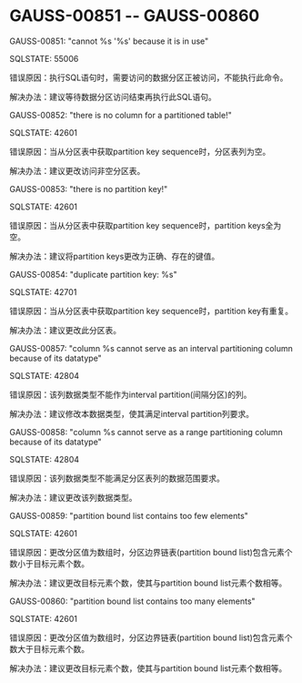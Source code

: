 # GAUSS-00851 -- GAUSS-00860

GAUSS-00851: "cannot %s '%s' because it is in use"

SQLSTATE: 55006

错误原因：执行SQL语句时，需要访问的数据分区正被访问，不能执行此命令。

解决办法：建议等待数据分区访问结束再执行此SQL语句。

GAUSS-00852: "there is no column for a partitioned table!"

SQLSTATE: 42601

错误原因：当从分区表中获取partition key sequence时，分区表列为空。

解决办法：建议更改访问非空分区表。

GAUSS-00853: "there is no partition key!"

SQLSTATE: 42601

错误原因：当从分区表中获取partition key sequence时，partition keys全为空。

解决办法：建议将partition keys更改为正确、存在的键值。

GAUSS-00854: "duplicate partition key: %s"

SQLSTATE: 42701

错误原因：当从分区表中获取partition key sequence时，partition key有重复。

解决办法：建议更改此分区表。

GAUSS-00857: "column %s cannot serve as an interval partitioning column because of its datatype"

SQLSTATE: 42804

错误原因：该列数据类型不能作为interval partition\(间隔分区\)的列。

解决办法：建议修改本数据类型，使其满足interval partition列要求。

GAUSS-00858: "column %s cannot serve as a range partitioning column because of its datatype"

SQLSTATE: 42804

错误原因：该列数据类型不能满足分区表列的数据范围要求。

解决办法：建议更改该列数据类型。

GAUSS-00859: "partition bound list contains too few elements"

SQLSTATE: 42601

错误原因：更改分区值为数组时，分区边界链表\(partition bound list\)包含元素个数小于目标元素个数。

解决办法：建议更改目标元素个数，使其与partition bound list元素个数相等。

GAUSS-00860: "partition bound list contains too many elements"

SQLSTATE: 42601

错误原因：更改分区值为数组时，分区边界链表\(partition bound list\)包含元素个数大于目标元素个数。

解决办法：建议更改目标元素个数，使其与partition bound list元素个数相等。
